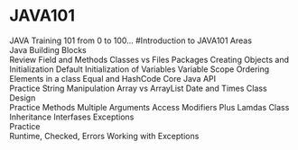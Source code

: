 # JAVA101
JAVA Training 101 from 0 to 100...
#Introduction to JAVA101
Areas		
Java Building Blocks		
	Review	Field and Methods
		Classes vs Files
		Packages
		Creating Objects and Initialization
		Default Initialization of Variables
		Variable Scope
		Ordering Elements in a class
		Equal and HashCode
Core Java API		
	Practice	String Manipulation
		Array vs ArrayList
		Date and Times
Class Design		
	Practice	Methods
		Multiple Arguments
		Access Modifiers
	Plus	Lamdas
		Class Inheritance
		Interfases
Exceptions		
	Practice	
		Runtime, Checked, Errors
		Working with Exceptions
